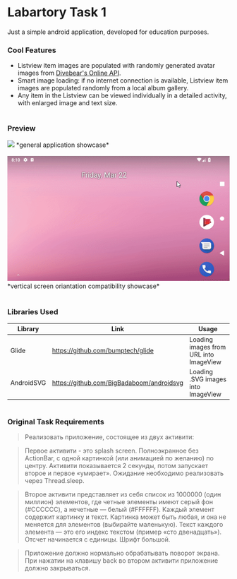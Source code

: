 # Labartory Task 1

Just a simple android application, developed for education purposes.

### Cool Features
- Listview item images are populated with randomly generated avatar images from [Divebear's Online API][link1].
- Smart image loading: if no internet connection is available, Listview item images are populated randomly from a local album gallery.
- Any item in the Listview can be viewed individually in a detailed activity, with enlarged image and text size.

#
### Preview

<img src="https://github.com/Deya360/Softawre-Development_Labs/blob/master/Lab1/screencapture1.gif"/>
*general application showcase*
<br />
<br />

<img src="https://github.com/Deya360/Softawre-Development_Labs/blob/master/Lab1/screencapture2.gif"/>
*vertical screen oriantation compatibility showcase*

#
### Libraries Used

| Library | Link | Usage |
| ------ | ------ | ------ |
| Glide | https://github.com/bumptech/glide | Loading images from URL into ImageView | 
| AndroidSVG | https://github.com/BigBadaboom/androidsvg | Loading .SVG images into ImageView |

#
### Original Task Requirements

>Реализовать приложение, состоящее из двух активити:

>Первое активити - это splash screen. Полноэкранное без ActionBar, c одной картинкой (или анимацией по желанию) по центру. Активити показывается 2 секунды, потом запускает второе и первое «умирает». Ожидание необходимо реализовать через Thread.sleep.

>Второе активити представляет из себя список из 1000000 (один миллион) элементов, где четные элементы имеют серый фон (#CCCCCC), а нечетные — белый (#FFFFFF). Каждый элемент содержит картинку и текст. Картинка может быть любая, и она не меняется для элементов (выбирайте маленькую). Текст каждого элемента — это его индекс текстом (пример «cто двенадцать»). Отсчет начинается с единицы. Шрифт большой.

>Приложение должно нормально обрабатывать поворот экрана. При нажатии на клавишу back во втором активити приложение должно закрываться.


[//]: #
[link1]: https://avatars.dicebear.com/

